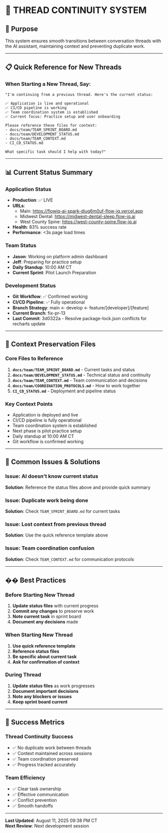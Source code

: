 # 🔄 **THREAD CONTINUITY SYSTEM**

## **🎯 Purpose**
This system ensures smooth transitions between conversation threads with the AI assistant, maintaining context and preventing duplicate work.

---

## **📋 Quick Reference for New Threads**

### **When Starting a New Thread, Say:**
```
"I'm continuing from a previous thread. Here's the current status:

✅ Application is live and operational
✅ CI/CD pipeline is working
✅ Team coordination system is established
✅ Current focus: Practice setup and user onboarding

Please reference these files for context:
- docs/team/TEAM_SPRINT_BOARD.md
- docs/team/DEVELOPMENT_STATUS.md
- docs/team/TEAM_CONTEXT.md
- CI_CD_STATUS.md

What specific task should I help with today?"
```

---

## **📊 Current Status Summary**

### **Application Status**
- **Production**: ✅ LIVE
- **URLs**: 
  - Main: https://flowiq-ai-spark-diug6m0uf-flow-iq.vercel.app
  - Midwest Dental: https://midwest-dental-sleep.flow-iq.ai
  - West County Spine: https://west-county-spine.flow-iq.ai
- **Health**: 83% success rate
- **Performance**: <3s page load times

### **Team Status**
- **Jason**: Working on platform admin dashboard
- **Jeff**: Preparing for practice setup
- **Daily Standup**: 10:00 AM CT
- **Current Sprint**: Pilot Launch Preparation

### **Development Status**
- **Git Workflow**: ✅ Confirmed working
- **CI/CD Pipeline**: ✅ Fully operational
- **Branch Strategy**: main ← develop ← feature/[developer]/[feature]
- **Current Branch**: fix-pr-13
- **Last Commit**: 3d0322a - Resolve package-lock.json conflicts for recharts update

---

## **🔄 Context Preservation Files**

### **Core Files to Reference**
1. **`docs/team/TEAM_SPRINT_BOARD.md`** - Current tasks and status
2. **`docs/team/DEVELOPMENT_STATUS.md`** - Technical status and continuity
3. **`docs/team/TEAM_CONTEXT.md`** - Team communication and decisions
4. **`docs/team/COORDINATION_PROTOCOLS.md`** - How to work together
5. **`CI_CD_STATUS.md`** - Deployment and pipeline status

### **Key Context Points**
- Application is deployed and live
- CI/CD pipeline is fully operational
- Team coordination system is established
- Next phase is pilot practice setup
- Daily standup at 10:00 AM CT
- Git workflow is confirmed working

---

## **🚨 Common Issues & Solutions**

### **Issue: AI doesn't know current status**
**Solution**: Reference the status files above and provide quick summary

### **Issue: Duplicate work being done**
**Solution**: Check `TEAM_SPRINT_BOARD.md` for current tasks

### **Issue: Lost context from previous thread**
**Solution**: Use the quick reference template above

### **Issue: Team coordination confusion**
**Solution**: Check `TEAM_CONTEXT.md` for communication protocols

---

## **�� Best Practices**

### **Before Starting New Thread**
1. **Update status files** with current progress
2. **Commit any changes** to preserve work
3. **Note current task** in sprint board
4. **Document any decisions** made

### **When Starting New Thread**
1. **Use quick reference template**
2. **Reference status files**
3. **Be specific about current task**
4. **Ask for confirmation of context**

### **During Thread**
1. **Update status files** as work progresses
2. **Document important decisions**
3. **Note any blockers or issues**
4. **Keep sprint board current**

---

## **🎯 Success Metrics**

### **Thread Continuity Success**
- ✅ No duplicate work between threads
- ✅ Context maintained across sessions
- ✅ Team coordination preserved
- ✅ Progress tracked accurately

### **Team Efficiency**
- ✅ Clear task ownership
- ✅ Effective communication
- ✅ Conflict prevention
- ✅ Smooth handoffs

---

**Last Updated**: August 11, 2025 09:38 PM CT  
**Next Review**: Next development session
